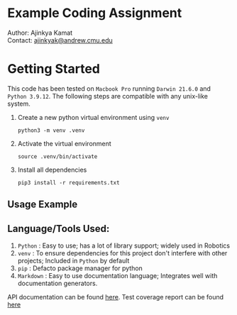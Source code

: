 # Example Coding Assignment

Author: Ajinkya Kamat \
Contact: [ajinkyak@andrew.cmu.edu](ajinkyak@andrew.cmu.edu)

# Getting Started

This code has been tested on `Macbook Pro` running `Darwin 21.6.0` and `Python 3.9.12`. The following steps are compatible with any unix-like system.

1. Create a new python virtual environment using `venv`
    ```
    python3 -m venv .venv
    ```
2. Activate the virtual environment
    ```
    source .venv/bin/activate
    ```
3. Install all dependencies
    ```
    pip3 install -r requirements.txt
    ```
<!-- TODO (ARK): Add instructions to run the code -->

## Usage Example

<!-- TODO (ARK): Add examples here -->

## Language/Tools Used:

1. `Python` : Easy to use; has a lot of library support; widely used in Robotics
2. `venv` : To ensure dependencies for this project don't interfere with other projects; Included in `Python` by default
3. `pip` : Defacto package manager for python
4. `Markdown` : Easy to use documentation language; Integrates well with documentation generators.

API documentation can be found [here](<!-- Add link to generated docs-->).
Test coverage report can be found [here](<!-- Add link to generated docs-->)